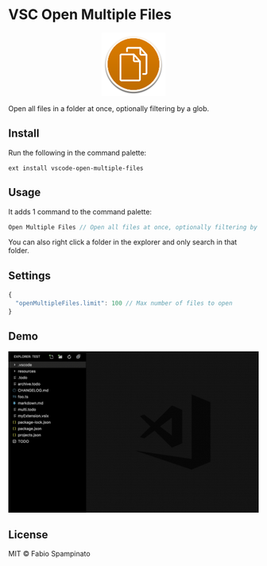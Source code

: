 # VSC Open Multiple Files

<p align="center">
	<img src="https://raw.githubusercontent.com/fabiospampinato/vscode-open-multiple-files/master/resources/logo-128x128.png" alt="Logo">
</p>

Open all files in a folder at once, optionally filtering by a glob.

## Install

Run the following in the command palette:

```shell
ext install vscode-open-multiple-files
```

## Usage

It adds 1 command to the command palette:

```js
Open Multiple Files // Open all files at once, optionally filtering by a glob
```

You can also right click a folder in the explorer and only search in that folder.

## Settings

```js
{
  "openMultipleFiles.limit": 100 // Max number of files to open
}
```

## Demo

![Demo](resources/demo.gif)

## License

MIT © Fabio Spampinato
